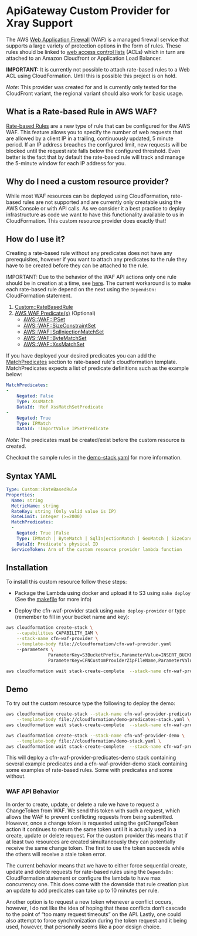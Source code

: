 # ApiGateway Custom Provider for Xray Support

The AWS [Web Application Firewall](https://aws.amazon.com/waf/faq/) (WAF) is a managed firewall service that supports a 
large variety of protection options in the form of rules. These rules should be linked to [web access control lists](https://docs.aws.amazon.com/waf/latest/developerguide/web-acl.html) (ACLs) 
which in turn are attached to an Amazon Cloudfront or Application Load Balancer. 

**IMPORTANT:** It is currently not possible to attach rate-based rules to a Web ACL using CloudFormation. Until this
is possible this project is on hold.

*Note*: This provider was created for and is currently only tested for the CloudFront variant, the regional variant 
should also work for basic usage.


##  What is a Rate-based Rule in AWS WAF?
   
[Rate-based Rules](https://aws.amazon.com/blogs/aws/protect-web-sites-services-using-rate-based-rules-for-aws-waf/) are 
a new type of rule that can be configured for the AWS WAF. This feature allows you to specify the number of web requests that 
are allowed by a client IP in a trailing, continuously updated, 5 minute period. If an IP address breaches the configured 
limit, new requests will be blocked until the request rate falls below the configured threshold. Even better is the fact
that by default the rate-based rule will track and manage the 5-minute window for each IP address for you.


## Why do I need a custom resource provider?

While most WAF resources can be deployed using CloudFormation, rate-based rules are not supported and are currently only
creatable using the AWS Console or with API calls. As we consider it a best practice to deploy infrastructure as code 
we want to have this functionality available to us in CloudFormation. This custom resource provider does exactly that!

## How do I use it?

Creating a rate-based rule without any predicates does not have any prerequisites, however if you want to attach any 
predicates to the rule they have to be created before they can be attached to the rule. 

IMPORTANT: Due to the behavior of the WAF API actions only one rule should be in creation at a time, see 
[here](waf-api-behavior). The current workaround is to make each rate-based rule depend on the next using the 
```DependsOn:``` CloudFormation statement.

1. [Custom::RateBasedRule](syntax-yaml)
2. [AWS WAF Predicate(s)](https://docs.aws.amazon.com/waf/latest/APIReference/API_Predicate.html) (Optional)
    - [AWS::WAF::IPSet](https://docs.aws.amazon.com/AWSCloudFormation/latest/UserGuide/aws-resource-waf-ipset.html)
    - [AWS::WAF::SizeConstraintSet](https://docs.aws.amazon.com/AWSCloudFormation/latest/UserGuide/aws-resource-waf-sizeconstraintset.html)
    - [AWS::WAF::SqlInjectionMatchSet](https://docs.aws.amazon.com/AWSCloudFormation/latest/UserGuide/aws-resource-waf-sqlinjectionmatchset.html)
    - [AWS::WAF::ByteMatchSet](https://docs.aws.amazon.com/AWSCloudFormation/latest/UserGuide/aws-resource-waf-bytematchset.html)
    - [AWS::WAF::XssMatchSet](https://docs.aws.amazon.com/AWSCloudFormation/latest/UserGuide/aws-resource-waf-xssmatchset.html)

If you have deployed your desired predicates you can add the [MatchPredicates](#syntax-yaml) section to rate-based 
rule's cloudformation template. MatchPredicates expects a list of predicate definitions such as the example below:

```yaml
MatchPredicates:
-
    Negated: False
    Type: XssMatch
    DataId: !Ref XssMatchSetPredicate
-
    Negated: True
    Type: IPMatch
    DataId: !ImportValue IPSetPredicate
```

*Note*: The predicates must be created/exist before the custom resource is created.

Checkout the sample rules in the [demo-stack.yaml](cloudformation/demo-stack.yaml) for more information.

## Syntax YAML

```yaml
Type: Custom::RateBasedRule
Properties:
  Name: string
  MetricName: string
  RateKey: string (Only valid value is IP)
  RateLimit: integer (>=2000)
  MatchPredicates:
  -
    Negated: True |False
    Type: IPMatch | ByteMatch | SqlInjectionMatch | GeoMatch | SizeConstraint | XssMatch | RegexMatch
    DataId: Predicate's physical ID
  ServiceToken: Arn of the custom resource provider lambda function
```

## Installation

To install this custom resource follow these steps:

- Package the Lambda using docker and upload it to S3 using ```make deploy``` (See the [makefile](Makefile) for more info)

- Deploy the cfn-waf-provider stack using ```make deploy-provider``` or 
type (remember to fill in your bucket name and key): 

```sh
aws cloudformation create-stack \
	--capabilities CAPABILITY_IAM \
	--stack-name cfn-waf-provider \
	--template-body file://cloudformation/cfn-waf-provider.yaml
	--parameters \
                ParameterKey=S3BucketPrefix,ParameterValue=INSERT_BUCKET_NAME_HERE \
                ParameterKey=CFNCustomProviderZipFileName,ParameterValue=INSERT_BUCKET_KEY_HERE 

aws cloudformation wait stack-create-complete  --stack-name cfn-waf-provider
```


## Demo

To try out the custom resource type the following to deploy the demo:

```sh
aws cloudformation create-stack --stack-name cfn-waf-provider-predicates-demo \
	--template-body file://cloudformation/demo-predicates-stack.yaml \
aws cloudformation wait stack-create-complete  --stack-name cfn-waf-provider-predicates-demo
```

```sh
aws cloudformation create-stack --stack-name cfn-waf-provider-demo \
	--template-body file://cloudformation/demo-stack.yaml \
aws cloudformation wait stack-create-complete  --stack-name cfn-waf-provider-demo
```

This will deploy a cfn-waf-provider-predicates-demo stack containing several example predicates and a cfn-waf-provider-demo 
stack containing some examples of rate-based rules. Some with predicates and some without.


### WAF API Behavior

In order to create, update, or delete a rule we have to request a ChangeToken from WAF. We send this token with such a 
request, which allows the WAF to prevent conflicting requests from being submitted. However, once a change token is 
requested using the getChangeToken action it continues to return the same token until it is actually used in a create, 
update or delete request. For the custom provider this means that if at least two resources are created simultaneously 
they can potentially receive the same change token. The first to use the token succeeds while the others will receive a 
stale token error. 

The current behavior means that we have to either force sequential create, update and delete requests for rate-based 
rules using the ```DependsOn:``` CloudFormation statement or configure the lambda to have max concurrency one. 
This does come with the downside that rule creation plus an update to add predicates can take up to 10 minutes per rule. 

Another option is to request a new token whenever a conflict occurs, however, I do not like the idea of hoping that 
these conflicts don’t cascade to the point of “too many request timeouts” on the API. Lastly, one could also attempt to 
force synchronization during the token request and it being used, however, that personally seems like a poor design choice.